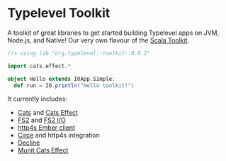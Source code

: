 # Typelevel Toolkit

A toolkit of great libraries to get started building Typelevel apps on JVM, Node.js, and Native! Our very own flavour of the [Scala Toolkit].

```scala
//> using lib "org.typelevel::toolkit::0.0.2"

import cats.effect.*

object Hello extends IOApp.Simple:
  def run = IO.println("Hello toolkit!")
```

It currently includes:

* [Cats] and [Cats Effect]
* [FS2] and [FS2 I/O]
* [http4s Ember client]
* [Circe] and http4s integration
* [Decline]
* [Munit Cats Effect]

[Scala Toolkit]: https://virtuslab.com/blog/scala-toolkit-makes-scala-powerful-straight-out-of-the-box/
[Cats]: https://typelevel.org/cats
[Cats Effect]: https://typelevel.org/cats-effect
[FS2]: https://fs2.io/#/
[FS2 I/O]: https://fs2.io/#/io
[http4s Ember Client]: https://http4s.org/v0.23/docs/client.html
[Circe]: https://circe.github.io/circe/
[Decline]: https://ben.kirw.in/decline/
[Munit Cats Effect]: https://github.com/typelevel/munit-cats-effect
